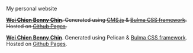 My personal website

~~<a href="https://wcchin.github.io"><strong>Wei Chien Benny Chin</strong></a>. Generated using <a href="https://chrisdiana.dev/cms.js/" target="blank">CMS.js</a> & <a href="https://bulma.io/" target="blank">Bulma CSS framework</a>. Hosted on <a href="https://pages.github.com/" target="blank">Github Pages</a>.~~

<a href="https://wcchin.github.io"><strong>Wei Chien Benny Chin</strong></a>. Generated using Pelican & <a href="https://bulma.io/" target="blank">Bulma CSS framework</a>. Hosted on <a href="https://pages.github.com/" target="blank">Github Pages</a>. 
